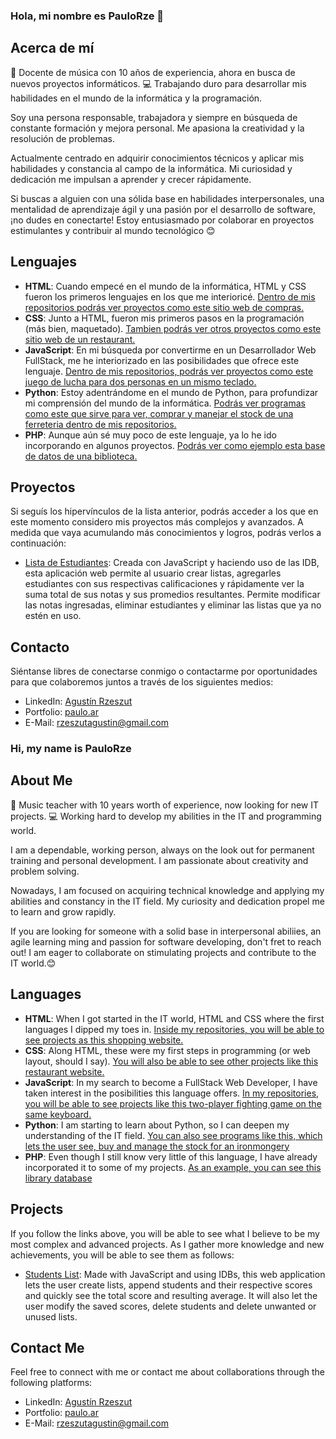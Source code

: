 ### Hola, mi nombre es PauloRze 👋

## Acerca de mí
🎵 Docente de música con 10 años de experiencia, ahora en busca de nuevos proyectos informáticos. 💻 Trabajando duro para desarrollar mis habilidades en el mundo de la informática y la programación.

  Soy una persona responsable, trabajadora y siempre en búsqueda de constante formación y mejora personal. Me apasiona la creatividad y la resolución de problemas.

  Actualmente centrado en adquirir conocimientos técnicos y aplicar mis habilidades y constancia al campo de la informática. Mi curiosidad y dedicación me impulsan a aprender y crecer rápidamente.

  Si buscas a alguien con una sólida base en habilidades interpersonales, una mentalidad de aprendizaje ágil y una pasión por el desarrollo de software, ¡no dudes en conectarte! Estoy entusiasmado por colaborar en proyectos estimulantes y contribuir al mundo tecnológico 😊

## Lenguajes
- **HTML**: Cuando empecé en el mundo de la informática, HTML y CSS fueron los primeros lenguajes en los que me interioricé. [Dentro de mis repositorios podrás ver proyectos como este sitio web de compras.](https://github.com/paulorze/akalialimentos)
- **CSS**: Junto a HTML, fueron mis primeros pasos en la programación (más bien, maquetado). [Tambien podrás ver otros proyectos como este sitio web de un restaurant.](https://github.com/paulorze/Lokanta)
- **JavaScript**: En mi búsqueda por convertirme en un Desarrollador Web FullStack, me he interiorizado en las posibilidades que ofrece este lenguaje. [Dentro de mis repositorios, podrás ver proyectos como este juego de lucha para dos personas en un mismo teclado.](https://github.com/paulorze/FightingGame)
- **Python**: Estoy adentrándome en el mundo de Python, para profundizar mi comprensión del mundo de la informática. [Podrás ver programas como este que sirve para ver, comprar y manejar el stock de una ferreteria dentro de mis repositorios.](https://github.com/paulorze/FerreteriaPython)
- **PHP**: Aunque aún sé muy poco de este lenguaje, ya lo he ido incorporando en algunos proyectos. [Podrás ver como ejemplo esta base de datos de una biblioteca.](https://bibliotecaparaaprender.000webhostapp.com/index.html)

## Proyectos
  Si seguís los hipervínculos de la lista anterior, podrás acceder a los que en este momento considero mis proyectos más complejos y avanzados. A medida que vaya acumulando más conocimientos y logros, podrás verlos a continuación:
- [Lista de Estudiantes](https://github.com/paulorze/ListaCalificaciones): Creada con JavaScript y haciendo uso de las IDB, esta aplicación web permite al usuario crear listas, agregarles estudiantes con sus respectivas calificaciones y rápidamente ver la suma total de sus notas y sus promedios resultantes. Permite modificar las notas ingresadas, eliminar estudiantes y eliminar las listas que ya no estén en uso.

## Contacto
  Siéntanse libres de conectarse conmigo o contactarme por oportunidades para que colaboremos juntos a través de los siguientes medios:
- LinkedIn: [Agustín Rzeszut](https://www.linkedin.com/in/agustin-rzeszut-318b0a25b/)
- Portfolio: [paulo.ar](https://paulo.ar/)
- E-Mail: rzeszutagustin@gmail.com

### Hi, my name is PauloRze

## About Me
🎵 Music teacher with 10 years worth of experience, now looking for new IT projects. 💻 Working hard to develop my abilities in the IT and programming world.

  I am a dependable, working person, always on the look out for permanent training and personal development. I am passionate about creativity and problem solving.
  
  Nowadays, I am focused on acquiring technical knowledge and applying my abilities and constancy in the IT field. My curiosity and dedication propel me to learn and grow rapidly.
  
  If you are looking for someone with a solid base in interpersonal abiliies, an agile learning ming and passion for software developing, don't fret to reach out! I am eager to collaborate on stimulating projects and contribute to the IT world.😊
 
 ## Languages
- **HTML**: When I got started in the IT world, HTML and CSS where the first languages I dipped my toes in. [Inside my repositories, you will be able to see projects as this shopping website.](https://github.com/paulorze/akalialimentos)
- **CSS**: Along HTML, these were my first steps in programming (or web layout, should I say). [You will also be able to see other projects like this restaurant website.](https://github.com/paulorze/Lokanta)
- **JavaScript**: In my search to become a FullStack Web Developer, I have taken interest in the posibilities this language offers. [In my repositories, you will be able to see projects like this two-player fighting game on the same keyboard.](https://github.com/paulorze/FightingGame)
- **Python**: I am starting to learn about Python, so I can deepen my understanding of the IT field. [You can also see programs like this, which lets the user see, buy and manage the stock for an ironmongery](https://github.com/paulorze/FerreteriaPython)
- **PHP**: Even though I still know very little of this language, I have already incorporated it to some of my projects. [As an example, you can see this library database](https://bibliotecaparaaprender.000webhostapp.com/index.html)

## Projects
  If you follow the links above, you will be able to see what I believe to be my most complex and advanced projects. As I gather more knowledge and new achievements, you will be able to see them as follows:
- [Students List](https://github.com/paulorze/ListaCalificaciones): Made with JavaScript and using IDBs, this web application lets the user create lists, append students and their respective scores and quickly see the total score and resulting average. It will also let the user modify the saved scores, delete students and delete unwanted or unused lists.

## Contact Me
  Feel free to connect with me or contact me about collaborations through the following platforms:
- LinkedIn: [Agustín Rzeszut](https://www.linkedin.com/in/agustin-rzeszut-318b0a25b/)
- Portfolio: [paulo.ar](https://paulo.ar/pages/en/indexen.html)
- E-Mail: rzeszutagustin@gmail.com
<!--
**paulorze/paulorze** is a ✨ _special_ ✨ repository because its `README.md` (this file) appears on your GitHub profile.

Here are some ideas to get you started:

- 🔭 I’m currently working on ...
- 🌱 I’m currently learning ...
- 👯 I’m looking to collaborate on ...
- 🤔 I’m looking for help with ...
- 💬 Ask me about ...
- 📫 How to reach me: ...
- 😄 Pronouns: ...
- ⚡ Fun fact: ...
-->
